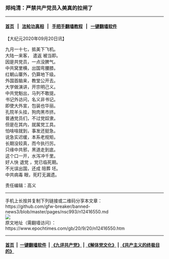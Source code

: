 ### 郑纯清：严禁共产党员入美真的拉闸了
------------------------

#### [首页](https://github.com/gfw-breaker/banned-news3/blob/master/README.md) &nbsp;&nbsp;|&nbsp;&nbsp; [法轮功真相](https://github.com/begood0513/basic/blob/master/README.md)  &nbsp;&nbsp;|&nbsp;&nbsp; [手把手翻墙教程](https://github.com/gfw-breaker/guides/wiki)  &nbsp;&nbsp;|&nbsp;&nbsp; [一键翻墙软件](https://github.com/gfw-breaker/nogfw/blob/master/README.md)  



<div><p>
 【大纪元2020年09月20日讯】
</p>
<p>
 九月一十七，抵美下飞机。
 <br/>
 大陆一来客，
 <ok href="https://www.epochtimes.com/gb/tag/%E9%81%A3%E8%BF%94.html">
  遣返
 </ok>
 被当即。
 <br/>
 因是共党员，一点没脾气。
 <br/>
 中共窝里横，出国弯腰膝。
 <br/>
 红朝山寨外，仍算地下级。
 <br/>
 外国首脑来，教堂公开去。
 <br/>
 大学做演讲，开宗明己义。
 <br/>
 中共党魁出，马列不敢提。
 <br/>
 书记外访问，名义非书记。
 <br/>
 即使大外宣，包装也华丽。
 <br/>
 孔院羊头挂，狗肉黑市挤。
 <br/>
 普通党员们，不过党奴隶。
 <br/>
 但是在其内，就属党工具。
 <br/>
 怕啥啥就到，事发还挺急。
 <br/>
 说急实迟缓，本系老规矩。
 <br/>
 长期没较真，而今执行厉。
 <br/>
 只缘中共邪，黑道走到底。
 <br/>
 这个口一开，水泻冲千里。
 <br/>
 好人快
 <ok href="https://www.epochtimes.com/gb/tag/%E9%80%80%E5%85%9A.html">
  退党
 </ok>
 ，党已临死期。
 <br/>
 不光误出国，还成
 <ok href="https://www.epochtimes.com/gb/tag/%E9%99%AA%E8%91%AC.html">
  陪葬
 </ok>
 坯。
 <br/>
 <ok href="https://www.epochtimes.com/gb/tag/%E4%B8%AD%E5%85%B1%E7%97%85%E6%AF%92.html">
  中共病毒
 </ok>
 眼，死盯无漏遗。
</p>
<p>
 责任编辑：高义
</p>
</div>
<hr/>
手机上长按并复制下列链接或二维码分享本文章：<br/>
https://github.com/gfw-breaker/banned-news3/blob/master/pages/nsc993/n12416550.md <br/>
<a href='https://github.com/gfw-breaker/banned-news3/blob/master/pages/nsc993/n12416550.md'><img src='https://github.com/gfw-breaker/banned-news3/blob/master/pages/nsc993/n12416550.md.png'/></a> <br/>
原文地址（需翻墙访问）：https://www.epochtimes.com/gb/20/9/20/n12416550.htm


------------------------
#### [首页](https://github.com/gfw-breaker/banned-news3/blob/master/README.md) &nbsp;|&nbsp; [一键翻墙软件](https://github.com/gfw-breaker/nogfw/blob/master/README.md) &nbsp;| [《九评共产党》](https://github.com/gfw-breaker/9ping.md/blob/master/README.md#九评之一评共产党是什么) | [《解体党文化》](https://github.com/gfw-breaker/jtdwh.md/blob/master/README.md) | [《共产主义的终极目的》](https://github.com/gfw-breaker/gczydzjmd.md/blob/master/README.md)


<img src='http://gfw-breaker.win/banned-news3/pages/nsc993/n12416550.md' width='0px' height='0px'/>